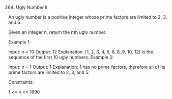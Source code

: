 264. Ugly Number II



An ugly number is a positive integer whose prime factors are limited to 2, 3, and 5.

Given an integer n, return the nth ugly number.

 

Example 1:

Input: n = 10
Output: 12
Explanation: [1, 2, 3, 4, 5, 6, 8, 9, 10, 12] is the sequence of the first 10 ugly numbers.
Example 2:

Input: n = 1
Output: 1
Explanation: 1 has no prime factors, therefore all of its prime factors are limited to 2, 3, and 5.
 

Constraints:

1 <= n <= 1690